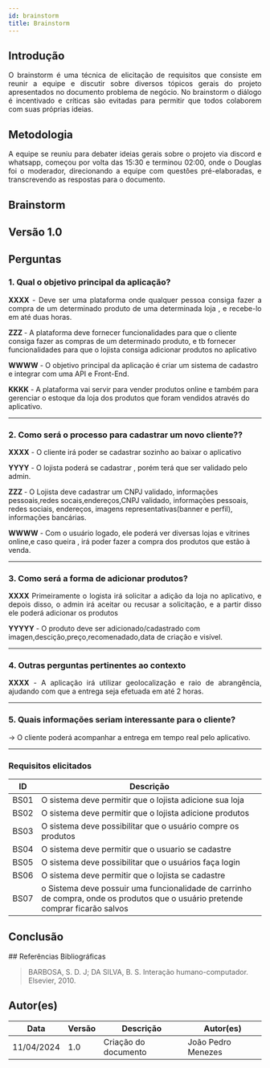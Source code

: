 ```yaml
---
id: brainstorm
title: Brainstorm
---
```

 
## Introdução
<p align = "justify">
O brainstorm é uma técnica de elicitação de requisitos que consiste em reunir a equipe e discutir sobre diversos tópicos gerais do projeto apresentados no documento problema de negócio. No brainstorm o diálogo é incentivado e críticas são evitadas para permitir que todos colaborem com suas próprias ideias.
</p>
 
## Metodologia
<p align = "justify">
A equipe se reuniu para debater ideias gerais sobre o projeto via discord e  whatsapp, começou  por volta das 15:30  e terminou 02:00, onde o Douglas foi o moderador, direcionando a equipe com questões pré-elaboradas, e transcrevendo as respostas para o documento.
</p>
  
## Brainstorm 
  
## Versão 1.0 
  
## Perguntas 
   
### 1. Qual o objetivo principal da aplicação?
  
<p align = "justify">
<b>XXXX</b> - Deve ser uma plataforma onde qualquer pessoa consiga fazer a compra de um determinado produto de uma determinada loja , e recebe-lo em até duas horas.
 
<b> ZZZ </b>- A plataforma deve fornecer funcionalidades para que o cliente consiga fazer as compras de um determinado produto, e tb fornecer funcionalidades para que o lojista consiga adicionar produtos no aplicativo
 
<b>WWWW</b> -  O objetivo principal da aplicação é criar um sistema de cadastro e integrar com uma API e Front-End.
 
<b>KKKK</b> - A plataforma vai servir para vender produtos online e também para gerenciar o estoque da loja dos produtos que foram vendidos através do aplicativo.
</p>                       

---                                                                      

    
      
### 2. Como será o processo para cadastrar um novo cliente??
                                                                     
<p align = "justify">
<b>XXXX</b> -  O cliente irá poder se cadastrar sozinho ao baixar o aplicativo 
 
<b>YYYY</b> - O lojista poderá se cadastrar , porém terá que ser validado pelo admin.

<b> ZZZ </b>-  O Lojista deve cadastrar  um CNPJ validado, informações pessoais,redes socais,endereços,CNPJ validado, informações pessoais, redes sociais, endereços, imagens representativas(banner e perfil), informações bancárias.

<b>WWWW</b> -  Com o usuário logado, ele poderá ver diversas lojas e vitrines online,e caso queira , irá poder fazer a compra dos produtos que estão à venda.


</p>                       

---  
  
### 3. Como será a forma de adicionar produtos?
 
<p align = "justify">
<b>XXXX</b> Primeiramente o logista irá solicitar a adição da loja no aplicativo, e depois disso, o admin irá aceitar ou recusar a solicitação, e a partir disso ele poderá adicionar os produtos 

<b>YYYYY</b> - O produto deve ser adicionado/cadastrado com imagen,descição,preço,recomenadado,data de criação e visível. 

</p>
 
---
 
### 4. Outras perguntas pertinentes ao contexto

<p align = "justify">
<b>XXXX</b> - A aplicação irá utilizar geolocalização e raio de abrangência, ajudando com que a entrega seja efetuada em até 2 horas.
 

 
---
### 5. Quais informações seriam interessante para o cliente?

<p align = "justify">
->  O cliente poderá acompanhar a entrega em tempo real pelo aplicativo.
 

 
---
 

 
### Requisitos elicitados
 
|ID|Descrição|
|----|-------------|
|BS01| O sistema deve permitir que o lojista adicione sua loja|
|BS02| O sistema deve permitir que o lojista adicione produtos|
|BS03| O sistema deve possibilitar que o usuário compre os produtos|
|BS04| O sistema deve permitir que o usuario se cadastre |
|BS05| O sistema deve possibilitar que o usuários faça login |
|BS06| O sistema deve permitir que o lojista se cadastre|
|BS07| o Sistema deve possuir uma funcionalidade de carrinho de compra, onde os produtos que o usuário pretende comprar ficarão salvos|

 
## Conclusão
<p align = "justify">

</p>
## Referências Bibliográficas
 
> BARBOSA, S. D. J; DA SILVA, B. S. Interação humano-computador. Elsevier, 2010.
 
 
## Autor(es)
| Data | Versão | Descrição | Autor(es) |
| -- | -- | -- | -- |
| 11/04/2024 | 1.0 | Criação do documento | João Pedro Menezes |
